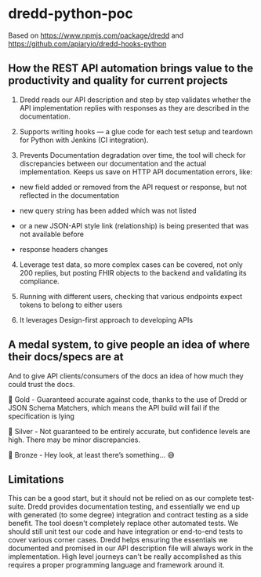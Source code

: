 # dredd-python-poc

Based on https://www.npmjs.com/package/dredd and https://github.com/apiaryio/dredd-hooks-python

## How the REST API automation brings value to the productivity and quality for current projects

1. Dredd reads our API description and step by step validates whether the API implementation replies with responses as they are described in the documentation.

2. Supports writing hooks — a glue code for each test setup and teardown for Python with Jenkins (CI integration).

3. Prevents Documentation degradation over time, the tool will check for discrepancies between our documentation and the actual implementation.
Keeps us save on HTTP API documentation errors, like:

 - new field added or removed from the API request or response, but not reflected in the documentation

 - new query string has been added which was not listed
 
 - or a new JSON-API style link (relationship) is being presented that was not available before
 
 - response headers changes

4. Leverage test data, so more complex cases can be covered, not only 200 replies, but posting FHIR objects to the backend and validating its compliance.

5. Running with different users, checking that various endpoints expect tokens to belong to either users

6. It leverages Design-first approach to developing APIs

## A medal system, to give people an idea of where their docs/specs are at
And to give API clients/consumers of the docs an idea of how much they could trust the docs.

🏅 Gold - Guaranteed accurate against code, thanks to the use of Dredd or JSON Schema Matchers, which means the API build will fail if the specification is lying

🥈 Silver - Not guaranteed to be entirely accurate, but confidence levels are high. There may be minor discrepancies.

🥉 Bronze - Hey look, at least there’s something… 😅


## Limitations
This can be a good start, but it should not be relied on as our complete test-suite. Dredd provides documentation testing, and essentially we end up with generated (to some degree) integration and contract testing as a side benefit. The tool doesn't completely replace other automated tests. We  should still unit test our code and have integration or end-to-end tests to cover various corner cases. Dredd helps ensuring the essentials we documented and promised in our API description file will always work in the implementation. High level journeys can't be really accomplished as this requires a proper programming language and framework around it.
